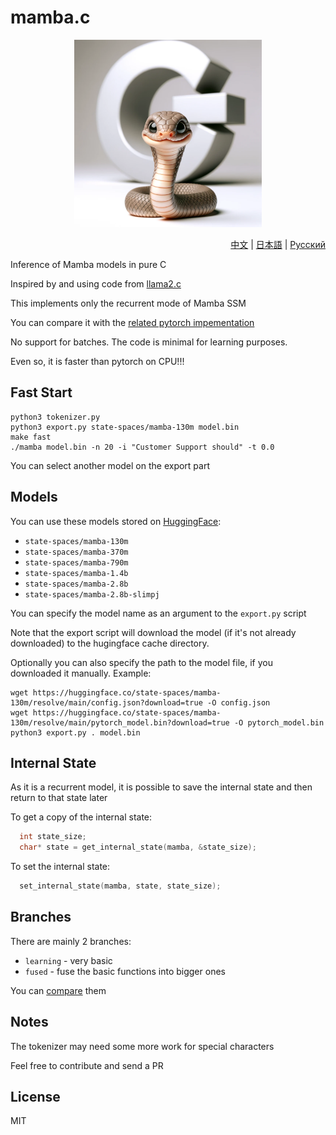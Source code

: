 # mamba.c

<p align="center">
  <img src="assets/cute-mamba.png" width="300" height="300" alt="Cute Mamba">
</p>

<p align="right"><a href="https://github.com/kroggen/mamba.c/blob/learning/README-zh.md">中文</a> | <a href="https://github.com/kroggen/mamba.c/blob/learning/README-ja.md">日本語</a> | <a href="https://github.com/kroggen/mamba.c/blob/learning/README-ru.md">Русский</a></p>

Inference of Mamba models in pure C

Inspired by and using code from [llama2.c](https://github.com/karpathy/llama2.c)

This implements only the recurrent mode of Mamba SSM

You can compare it with the [related pytorch impementation](https://github.com/kroggen/mamba-cpu/tree/recurrent-only)

No support for batches. The code is minimal for learning purposes.

Even so, it is faster than pytorch on CPU!!!


## Fast Start

```
python3 tokenizer.py
python3 export.py state-spaces/mamba-130m model.bin
make fast
./mamba model.bin -n 20 -i "Customer Support should" -t 0.0
```
You can select another model on the export part

## Models

You can use these models stored on [HuggingFace](https://huggingface.co/state-spaces):

* `state-spaces/mamba-130m`
* `state-spaces/mamba-370m`
* `state-spaces/mamba-790m`
* `state-spaces/mamba-1.4b`
* `state-spaces/mamba-2.8b`
* `state-spaces/mamba-2.8b-slimpj`

You can specify the model name as an argument to the `export.py` script

Note that the export script will download the model (if it's not already downloaded) to the hugingface cache directory.

Optionally you can also specify the path to the model file, if you downloaded it manually. Example:

```
wget https://huggingface.co/state-spaces/mamba-130m/resolve/main/config.json?download=true -O config.json
wget https://huggingface.co/state-spaces/mamba-130m/resolve/main/pytorch_model.bin?download=true -O pytorch_model.bin
python3 export.py . model.bin
```

## Internal State

As it is a recurrent model, it is possible to save the internal state and then return to that state later

To get a copy of the internal state:

```c
  int state_size;
  char* state = get_internal_state(mamba, &state_size);
```

To set the internal state:

```c
  set_internal_state(mamba, state, state_size);
```


## Branches

There are mainly 2 branches:

* `learning` - very basic
* `fused` - fuse the basic functions into bigger ones

You can [compare](https://github.com/kroggen/mamba.c/compare/learning..fused) them


## Notes

The tokenizer may need some more work for special characters

Feel free to contribute and send a PR



## License

MIT
